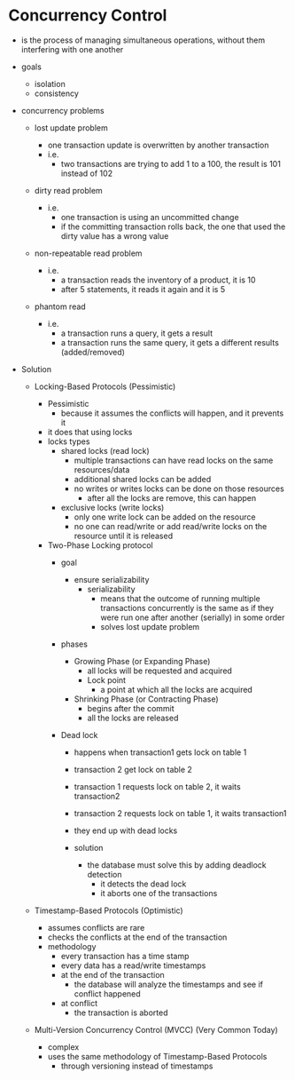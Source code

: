 # Concurrency Control

* is the process of managing simultaneous operations, without them interfering with one another
* goals
    * isolation
    * consistency

* concurrency problems
    * lost update problem
        * one transaction update is overwritten by another transaction
        * i.e.  
            * two transactions are trying to add 1 to a 100, the result is 101 instead of 102

    * dirty read problem
        * i.e.
            * one transaction is using an uncommitted change
            * if the committing transaction rolls back, the one that used the dirty value has a wrong value

    * non-repeatable read problem
        * i.e.
            * a transaction reads the inventory of a product, it is 10
            * after 5 statements, it reads it again and it is 5

    * phantom read
        * i.e.
            * a transaction runs a query, it gets a result
            * a transaction runs the same query, it gets a different results (added/removed)

* Solution
    * Locking-Based Protocols (Pessimistic)
        * Pessimistic
            * because it assumes the conflicts will happen, and it prevents it
        * it does that using locks
        * locks types
            * shared locks (read lock)
                * multiple transactions can have read locks on the same resources/data
                * additional shared locks can be added
                * no writes or writes locks can be done on those resources
                    * after all the locks are remove, this can happen
            * exclusive locks (write locks)
                * only one write lock can be added on the resource
                * no one can read/write or add read/write locks on the resource until it is released
        * Two-Phase Locking protocol
            * goal
                * ensure serializability
                    * serializability
                        * means that the outcome of running multiple transactions concurrently is the same as if they were run one after another (serially) in some order
                        * solves lost update problem
            * phases
                * Growing Phase (or Expanding Phase)
                    * all locks will be requested and acquired
                    * Lock point
                        * a point at which all the locks are acquired
                * Shrinking Phase (or Contracting Phase)
                    * begins after the commit
                    * all the locks are released

            * Dead lock
                * happens when transaction1 gets lock on table 1
                * transaction 2 get lock on table 2
                * transaction 1 requests lock on table 2, it waits transaction2
                * transaction 2 requests lock on table 1, it waits transaction1
                * they end up with dead locks

                * solution
                    * the database must solve this by adding deadlock detection
                        * it detects the dead lock
                        * it aborts one of the transactions

    * Timestamp-Based Protocols (Optimistic)
        * assumes conflicts are rare
        * checks the conflicts at the end of the transaction
        * methodology
            * every transaction has a time stamp
            * every data has a read/write timestamps
            * at the end of the transaction
                * the database will analyze the timestamps and see if conflict happened
            * at conflict
                * the transaction is aborted

    * Multi-Version Concurrency Control (MVCC) (Very Common Today)
        * complex
        * uses the same methodology of Timestamp-Based Protocols
            * through versioning instead of timestamps
